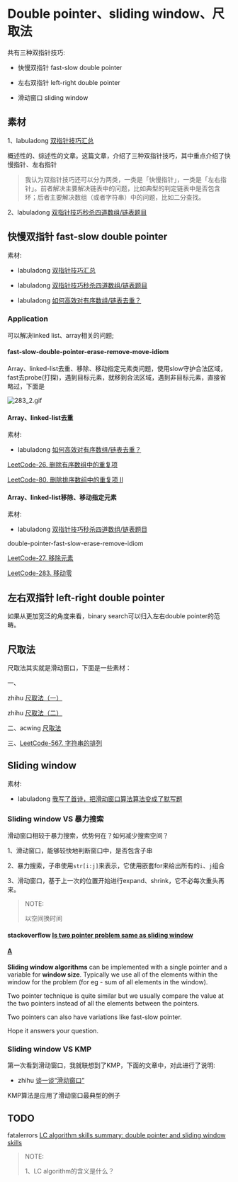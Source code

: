 # Double pointer、sliding window、尺取法

共有三种双指针技巧:

- 快慢双指针 fast-slow double pointer

- 左右双指针 left-right double pointer 

- 滑动窗口 sliding window



## 素材

1、labuladong [双指针技巧汇总](https://mp.weixin.qq.com/s/yLc7-CZdti8gEMGWhd0JTg)

概述性的、综述性的文章。这篇文章，介绍了三种双指针技巧，其中重点介绍了快慢指针、左右指针

> 我认为双指针技巧还可以分为两类，一类是「快慢指针」，一类是「左右指针」。前者解决主要解决链表中的问题，比如典型的判定链表中是否包含环；后者主要解决数组（或者字符串）中的问题，比如二分查找。

2、labuladong [双指针技巧秒杀四道数组/链表题目](https://mp.weixin.qq.com/s/55UPwGL0-Vgdh8wUEPXpMQ) 



## 快慢双指针 fast-slow double pointer

素材: 

- labuladong [双指针技巧汇总](https://mp.weixin.qq.com/s/yLc7-CZdti8gEMGWhd0JTg) 

- labuladong  [双指针技巧秒杀四道数组/链表题目](https://mp.weixin.qq.com/s/55UPwGL0-Vgdh8wUEPXpMQ) 
- labuladong [如何高效对有序数组/链表去重？](https://mp.weixin.qq.com/s/6Eb7gKqNqXH9B0hSZvMs5A) 



### Application

可以解决linked list、array相关的问题;

#### fast-slow-double-pointer-erase-remove-move-idiom

Array、linked-list去重、移除、移动指定元素类问题，使用slow守护合法区域，fast去probe(打探)，遇到目标元素，就移到合法区域，遇到非目标元素，直接省略过，下面是



![283_2.gif](https://pic.leetcode-cn.com/36d1ac5d689101cbf9947465e94753c626eab7fcb736ae2175f5d87ebc85fdf0-283_2.gif)

#### Array、linked-list去重

素材: 

- labuladong [如何高效对有序数组/链表去重？](https://mp.weixin.qq.com/s/6Eb7gKqNqXH9B0hSZvMs5A) 



[LeetCode-26. 删除有序数组中的重复项](https://leetcode.cn/problems/remove-duplicates-from-sorted-array/) 

[LeetCode-80. 删除排序数组中的重复项 II](https://leetcode.cn/problems/remove-duplicates-from-sorted-array-ii/) 



#### Array、linked-list移除、移动指定元素

素材:

- labuladong  [双指针技巧秒杀四道数组/链表题目](https://mp.weixin.qq.com/s/55UPwGL0-Vgdh8wUEPXpMQ) 

double-pointer-fast-slow-erase-remove-idiom

[LeetCode-27. 移除元素](https://leetcode.cn/problems/remove-element/) 

[LeetCode-283. 移动零](https://leetcode.cn/problems/move-zeroes/) 



## 左右双指针 left-right double pointer 

如果从更加宽泛的角度来看，binary search可以归入左右double pointer的范畴。



## 尺取法

尺取法其实就是滑动窗口，下面是一些素材：

一、

zhihu [尺取法（一）](https://zhuanlan.zhihu.com/p/31425915)

zhihu [尺取法（二）](https://zhuanlan.zhihu.com/p/31427570)

二、acwing [尺取法](https://www.acwing.com/blog/content/4409/)

三、[LeetCode-567. 字符串的排列](https://leetcode.cn/problems/permutation-in-string/)  



## Sliding window

素材: 

- labuladong [我写了首诗，把滑动窗口算法算法变成了默写题](https://mp.weixin.qq.com/s/ioKXTMZufDECBUwRRp3zaA)



### Sliding window VS 暴力搜索

滑动窗口相较于暴力搜索，优势何在？如何减少搜索空间？

1、滑动窗口，能够较快地判断窗口中，是否包含子串

2、暴力搜索，子串使用`str[i:j]`来表示，它使用嵌套for来给出所有的`i`、`j`组合

3、滑动窗口，基于上一次的位置开始进行expand、shrink，它不必每次重头再来。

> NOTE: 
>
> 以空间换时间



#### stackoverflow [Is two pointer problem same as sliding window](https://stackoverflow.com/questions/64078162/is-two-pointer-problem-same-as-sliding-window)



#### [A](https://stackoverflow.com/a/64078338)

**Sliding window algorithms** can be implemented with a single pointer and a variable for **window size**. Typically we use all of the elements within the window for the problem (for eg - sum of all elements in the window).

Two pointer technique is quite similar but we usually compare the value at the two pointers instead of all the elements between the pointers.

Two pointers can also have variations like fast-slow pointer.

Hope it answers your question.



### Sliding window VS KMP  

第一次看到滑动窗口，我就联想到了KMP，下面的文章中，对此进行了说明:

- zhihu [谈一谈“滑动窗口”](https://zhuanlan.zhihu.com/p/113352663)

KMP算法是应用了滑动窗口最典型的例子



## TODO

fatalerrors [LC algorithm skills summary: double pointer and sliding window skills](https://www.fatalerrors.org/a/lc-algorithm-skills-summary-double-pointer-and-sliding-window-skills.html)

> NOTE: 
>
> 1、LC algorithm的含义是什么？



